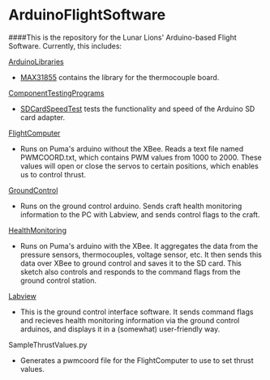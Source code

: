 ﻿# ArduinoFlightSoftware
####This is the repository for the Lunar Lions' Arduino-based Flight Software. Currently, this includes:

[ArduinoLibraries](https://github.com/JonBees/ArduinoFlightSoftware/tree/master/ArduinoLibraries)
  * [MAX31855](https://github.com/JonBees/ArduinoFlightSoftware/tree/master/ArduinoLibraries/MAX31855) contains the library for the thermocouple board.

[ComponentTestingPrograms](https://github.com/JonBees/ArduinoFlightSoftware/tree/master/ComponentTestingPrograms)
  * [SDCardSpeedTest](https://github.com/JonBees/ArduinoFlightSoftware/tree/master/ComponentTestingPrograms/SDCardSpeedTest) tests the functionality and speed of the Arduino SD card adapter.

[FlightComputer](https://github.com/JonBees/ArduinoFlightSoftware/tree/master/FlightComputer)
  * Runs on Puma's arduino without the XBee. Reads a text file named PWMCOORD.txt, which contains PWM values from 1000 to 2000.
These values will open or close the servos to certain positions, which enables us to control thrust.

[GroundControl](https://github.com/JonBees/ArduinoFlightSoftware/tree/master/GroundControl)
  *  Runs on the ground control arduino.
Sends craft health monitoring information to the PC with Labview, and sends control flags to the craft.

[HealthMonitoring](https://github.com/JonBees/ArduinoFlightSoftware/tree/master/HealthMonitoring)
  * Runs on Puma's arduino with the XBee. 
It aggregates the data from the pressure sensors, thermocouples, voltage sensor, etc. 
It then sends this data over XBee to ground control and saves it to the SD card. 
This sketch also controls and responds to the command flags from the ground control station.

[Labview](https://github.com/JonBees/ArduinoFlightSoftware/tree/master/Labview)
  * This is the ground control interface software. 
It sends command flags and recieves health monitoring information via the ground control arduinos, and displays it in a (somewhat) user-friendly way. 

SampleThrustValues.py
  * Generates a pwmcoord file for the FlightComputer to use to set thrust values.
